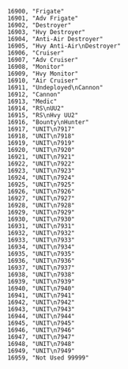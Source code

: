 ﻿```text
16900, "Frigate"
16901, "Adv Frigate"
16902, "Destroyer"
16903, "Hvy Destroyer"
16904, "Anti-Air Destroyer"
16905, "Hvy Anti-Air\nDestroyer"
16906, "Cruiser"
16907, "Adv Cruiser"
16908, "Monitor"
16909, "Hvy Monitor"
16910, "Air Cruiser"
16911, "Undeployed\nCannon"
16912, "Cannon"
16913, "Medic"
16914, "RS\nUU2"
16915, "RS\nHvy UU2"
16916, "Bounty\nHunter"
16917, "UNIT\n7917"
16918, "UNIT\n7918"
16919, "UNIT\n7919"
16920, "UNIT\n7920"
16921, "UNIT\n7921"
16922, "UNIT\n7922"
16923, "UNIT\n7923"
16924, "UNIT\n7924"
16925, "UNIT\n7925"
16926, "UNIT\n7926"
16927, "UNIT\n7927"
16928, "UNIT\n7928"
16929, "UNIT\n7929"
16930, "UNIT\n7930"
16931, "UNIT\n7931"
16932, "UNIT\n7932"
16933, "UNIT\n7933"
16934, "UNIT\n7934"
16935, "UNIT\n7935"
16936, "UNIT\n7936"
16937, "UNIT\n7937"
16938, "UNIT\n7938"
16939, "UNIT\n7939"
16940, "UNIT\n7940"
16941, "UNIT\n7941"
16942, "UNIT\n7942"
16943, "UNIT\n7943"
16944, "UNIT\n7944"
16945, "UNIT\n7945"
16946, "UNIT\n7946"
16947, "UNIT\n7947"
16948, "UNIT\n7948"
16949, "UNIT\n7949"
16959, "Not Used 99999"
```